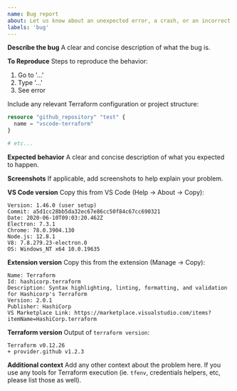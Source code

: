 ```yaml
---
name: Bug report
about: Let us know about an unexpected error, a crash, or an incorrect behavior.
labels: 'bug'
---
```


**Describe the bug**
A clear and concise description of what the bug is.

**To Reproduce**
Steps to reproduce the behavior:

1. Go to '...'
2. Type '...'
3. See error

Include any relevant Terraform configuration or project structure:

```terraform
resource "github_repository" "test" {
  name = "vscode-terraform"
}

# etc...
```

**Expected behavior**
A clear and concise description of what you expected to happen.

**Screenshots**
If applicable, add screenshots to help explain your problem.

**VS Code version**
Copy this from VS Code (Help -> About -> Copy):

```
Version: 1.46.0 (user setup)
Commit: a5d1cc28bb5da32ec67e86cc50f84c67cc690321
Date: 2020-06-10T09:03:20.462Z
Electron: 7.3.1
Chrome: 78.0.3904.130
Node.js: 12.8.1
V8: 7.8.279.23-electron.0
OS: Windows_NT x64 10.0.19635
```
 
**Extension version**
Copy this from the extension (Manage -> Copy):

```
Name: Terraform
Id: hashicorp.terraform
Description: Syntax highlighting, linting, formatting, and validation for Hashicorp's Terraform
Version: 2.0.1
Publisher: HashiCorp
VS Marketplace Link: https://marketplace.visualstudio.com/items?itemName=HashiCorp.terraform
```

**Terraform version**
Output of `terraform version`:

```
Terraform v0.12.26
+ provider.github v1.2.3
```
 
**Additional context**
Add any other context about the problem here. If you use any tools for Terraform execution (ie. `tfenv`, credentials helpers, etc, please list those as well).
